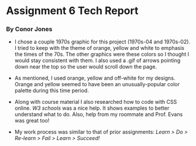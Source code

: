 # Assignment 6 Tech Report
### By Conor Jones
* I chose a couple 1970s graphic for this project (1970s-04 and 1970s-02).  I tried to keep with the theme of orange, yellow and white to emphasis the times of the 70s.  The other graphics were these colors so I thought I would stay consistent with them.  I also used a .gif of arrows pointing down near the top so the user would scroll down the page.

* As mentioned, I used orange, yellow and off-white for my designs.  Orange and yellow seemed to have been an unusually-popular color palette during this time period.

* Along with course material I also researched how to code with CSS online.  *W3 schools* was a nice help.  It shows examples to better understand what to do.  Also, help from my roommate and Prof. Evans was great too!

* My work process was similar to that of prior assignments:
*Learn > Do > Re-learn > Fail > Learn > Succeed!*
